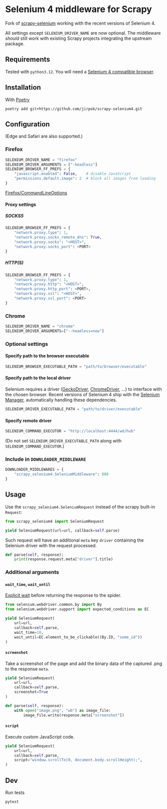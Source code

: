# Selenium 4 middleware for Scrapy

Fork of [scrapy-selenium](https://github.com/clemfromspace/scrapy-selenium)
working with the recent versions of Selenium 4.

All settings except `SELENIUM_DRIVER_NAME` are now optional. The middleware
_should_ still work with existing Scrapy projects integrating the upstream
package.

## Requirements

Tested with `python3.12`. You will need a [Selenium 4 compatible browser](https://www.selenium.dev/documentation/webdriver/browsers/).

## Installation

With [Poetry](https://python-poetry.org/)

```shell
poetry add git+https://github.com/jirpok/scrapy-selenium4.git
```

## Configuration

(Edge and Safari are also supported.)

### Firefox

```python
SELENIUM_DRIVER_NAME = "firefox"
SELENIUM_DRIVER_ARGUMENTS = ["-headless"]
SELENIUM_BROWSER_FF_PREFS = {
    "javascript.enabled": False,    # disable JavaScript
    "permissions.default.image": 2  # block all images from loading
}
```

[Firefox/CommandLineOptions](https://wiki.mozilla.org/Firefox/CommandLineOptions)

#### Proxy settings

##### SOCKS5

```python
SELENIUM_BROWSER_FF_PREFS = {
    "network.proxy.type": 1,
    "network.proxy.socks_remote_dns": True,
    "network.proxy.socks": "<HOST>",
    "network.proxy.socks_port": <PORT>
}
```

##### HTTP(S)

```python
SELENIUM_BROWSER_FF_PREFS = {
    "network.proxy.type": 1,
    "network.proxy.http": "<HOST>",
    "network.proxy.http_port": <PORT>,
    "network.proxy.ssl": "<HOST>",
    "network.proxy.ssl_port": <PORT>
}
```

### Chrome

```python
SELENIUM_DRIVER_NAME = "chrome"
SELENIUM_DRIVER_ARGUMENTS=["--headless=new"]
```

### Optional settings

#### Specify path to the browser executable

```python
SELENIUM_BROWSER_EXECUTABLE_PATH = "path/to/browser/executable"
```

#### Specify path to the local driver

Selenium requires a driver ([GeckoDriver](https://github.com/mozilla/geckodriver/releases),
[ChromeDriver](https://developer.chrome.com/docs/chromedriver), …) to interface
with the chosen browser. Recent versions of Selenium 4 ship with the [Selenium Manager](https://www.selenium.dev/documentation/selenium_manager/),
automatically handling these dependencies.

```python
SELENIUM_DRIVER_EXECUTABLE_PATH = "path/to/driver/executable"
```

#### Specify remote driver

```python
SELENIUM_COMMAND_EXECUTOR = "http://localhost:4444/wd/hub"
```

(Do not set `SELENIUM_DRIVER_EXECUTABLE_PATH` along with
`SELENIUM_COMMAND_EXECUTOR`.)

### Include in `DOWNLOADER_MIDDLEWARE`

```python
DOWNLOADER_MIDDLEWARES = {
    "scrapy_selenium4.SeleniumMiddleware": 800
}
```

## Usage

Use the `scrapy_selenium4.SeleniumRequest` instead of the scrapy built-in
`Request`:

```python
from scrapy_selenium4 import SeleniumRequest

yield SeleniumRequest(url=url, callback=self.parse)
```

Such request will have an additional `meta` key `driver` containing the Selenium
driver with the request processed.

```python
def parse(self, response):
    print(response.request.meta["driver"].title)
```

### Additional arguments

#### `wait_time`, `wait_until`

[Explicit wait](https://www.selenium.dev/documentation/webdriver/waits/#explicit-waits)
before returning the response to the spider.

```python
from selenium.webdriver.common.by import By
from selenium.webdriver.support import expected_conditions as EC

yield SeleniumRequest(
    url=url,
    callback=self.parse,
    wait_time=10,
    wait_until=EC.element_to_be_clickable((By.ID, "some_id"))
)
```

#### `screenshot`

Take a screenshot of the page and add the binary data of the captured .png to
the response `meta`.

```python
yield SeleniumRequest(
    url=url,
    callback=self.parse,
    screenshot=True
)

def parse(self, response):
    with open("image.png", "wb") as image_file:
        image_file.write(response.meta["screenshot"])
```

#### `script`

Execute custom JavaScript code.

```python
yield SeleniumRequest(
    url=url,
    callback=self.parse,
    script="window.scrollTo(0, document.body.scrollHeight);",
)
```

## Dev

Run tests

```shell
pytest
```